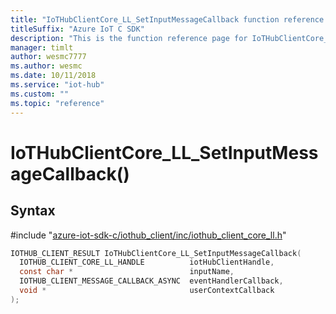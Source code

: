```yaml
---                             
title: "IoTHubClientCore_LL_SetInputMessageCallback function reference | Microsoft Docs" 
titleSuffix: "Azure IoT C SDK"            
description: "This is the function reference page for IoTHubClientCore_LL_SetInputMessageCallback() in the Azure IoT C SDK. This SDK is used with Azure IoT Hub and Azure IoT Hub Device Provisioning Service"            
manager: timlt                 
author: wesmc7777              
ms.author: wesmc               
ms.date: 10/11/2018                    
ms.service: "iot-hub"             
ms.custom: ""                
ms.topic: "reference"        
---                            
```


# IoTHubClientCore_LL_SetInputMessageCallback()

## Syntax

\#include "[azure-iot-sdk-c/iothub_client/inc/iothub_client_core_ll.h](../iothub-client-core-ll-h.md)"  
```C
IOTHUB_CLIENT_RESULT IoTHubClientCore_LL_SetInputMessageCallback(
  IOTHUB_CLIENT_CORE_LL_HANDLE          iotHubClientHandle,
  const char *                          inputName,
  IOTHUB_CLIENT_MESSAGE_CALLBACK_ASYNC  eventHandlerCallback,
  void *                                userContextCallback
);
```

